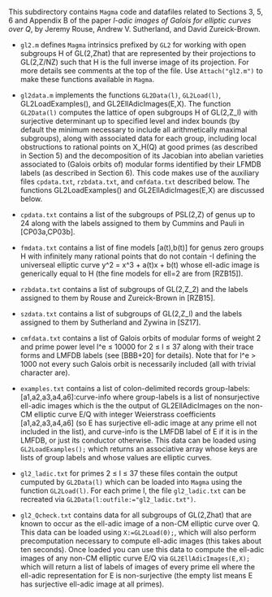 This subdirectory contains `Magma` code and datafiles related to Sections 3, 5, 6 and Appendix B of the paper *l-adic images of Galois for elliptic curves over Q*, by Jeremy Rouse, Andrew V. Sutherland, and David Zureick-Brown.

- `gl2.m` defines `Magma` intrinsics prefixed by `GL2` for working with open subgroups H of GL(2,Zhat) that are represented by their projections to GL(2,Z/NZ) such that H is the full inverse image of its projection.  For more details see comments at the top of the file.  Use `Attach("gl2.m")` to make these functions available in `Magma`.

- `gl2data.m` implements the functions `GL2Data(l)`, `GL2Load(l)`, GL2LoadExamples(), and GL2EllAdicImages(E,X).  The function `GL2Data(l)` computes the lattice of open subgroups H of GL(2,Z\_l) with surjective determinant up to specified level and index bounds (by default the minimum necessary to include all arithmetically maximal subgroups), along with associated data for each group, including local obstructions to rational points on X_H(Q) at good primes (as described in Section 5) and the decomposition of its Jacobian into abelian varieties associated to (Galois orbits of) modular forms identified by their LFMDB labels (as described in Section 6).  This code makes use of the auxiliary files `cpdata.txt`, `rzbdata.txt`, and `cmfdata.txt` described below.  The functions GL2LoadExamples() and GL2EllAdicImages(E,X) are discussed below.

- `cpdata.txt` contains a list of the subgroups of PSL(2,Z) of genus up to 24 along with the labels assigned to them by Cummins and Pauli in [CP03a,CP03b].

- `fmdata.txt` contains a list of fine models [a(t),b(t)] for genus zero groups H with infinitely many rational points that do not contain -I defining the universeal elliptic curve y^2 = x^3 + a(t)x + b(t) whose ell-adic image is generically equal to H (the fine models for ell=2 are from [RZB15]).

- `rzbdata.txt` contains a list of subgroups of GL(2,Z_2) and the labels assigned to them by Rouse and Zureick-Brown in [RZB15].

- `szdata.txt` contains a list of subgroups of GL(2,Z_l) and the labels assigned to them by Sutherland and Zywina in [SZ17].

- `cmfdata.txt` contains a list of Galois orbits of modular forms of weight 2 and prime power level l^e &le; 10000 for 2 &le; l &le; 37 along with their trace forms and LMFDB labels (see [BBB+20] for details).  Note that for l^e &gt; 1000 not every such Galois orbit is necessarily included (all with trivial character are).

- `examples.txt` contains a list of colon-delimited records group-labels:[a1,a2,a3,a4,a6]:curve-info where group-labels is a list of nonsurjective ell-adic images which is the the output of GL2EllAdicImages on the non-CM elliptic curve E/Q with integer Weierstrass coefficients [a1,a2,a3,a4,a6] (so E has surjective ell-adic image at any prime ell not included in the list), and curve-info is the LMFDB label of E if it is in the LMFDB, or just its conductor otherwise.  This data can be loaded using `GL2LoadExamples();` which returns an associative array whose keys are lists of group labels and whose values are elliptic curves.

- `gl2_ladic.txt` for primes 2 &le; l &le; 37 these files contain the output cumputed by `GL2Data(l)` which can be loaded into `Magma` using the function `GL2Load(l)`.  For each prime l, the file `gl2_ladic.txt` can be recreated via `GL2Data(l:outfile:="gl2_ladic.txt")`.

- `gl2_Qcheck.txt` contains data for all subgroups of GL(2,Zhat) that are known to occur as the ell-adic image of a non-CM elliptic curve over Q.  This data can be loaded using `X:=GL2Load(0);`, which will also perform precomputation necessary to compute ell-adic images (this takes about ten seconds).  Once loaded you can use this data to compute the ell-adic images of any non-CM elliptic curve E/Q via `GL2EllAdicImages(E,X);` which will return a list of labels of images of every prime ell where the ell-adic representation for E is non-surjective (the empty list means E has surjective ell-adic image at all primes).
